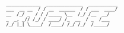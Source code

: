                 _____________  ______________  ___________
                ___  __ __  / / __  ______  / / ___  ____/
                __  /_/ _  / / /_____ \__  /_/ /__  __/   
                _  _, _// /_/ / ____/ /_  __  / _  /___   
                /_/ |_| \____/  /____/ /_/ /_/  /_____/   
                                          
